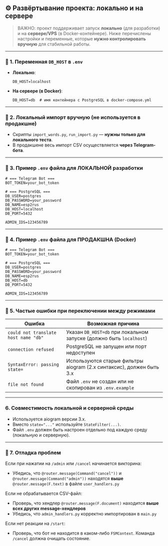 ## ⚙️ Развёртывание проекта: локально и на сервере

> ВАЖНО: проект поддерживает запуск **локально** (для разработки) и на **сервере/VPS** (в Docker-контейнере). Ниже перечислены настройки и переменные, которые **нужно контролировать вручную** для стабильной работы.

---

### 📍 1. Переменная `DB_HOST` в `.env`

- **Локально**:
  ```env
  DB_HOST=localhost
  ```

- **На сервере (в Docker)**:
  ```env
  DB_HOST=db  # имя контейнера с PostgreSQL в docker-compose.yml
  ```

---

### 📍 2. Локальный импорт вручную (не используется в продакшне)

- Скрипты `import_words.py`, `run_import.py` — **нужны только для локального теста**.
- В продакшене весь импорт CSV осуществляется **через Telegram-бота**.

---

### 📍 3. Пример `.env` файла для ЛОКАЛЬНОЙ разработки

```env
# === Telegram Bot ===
BOT_TOKEN=your_bot_token

# === PostgreSQL ===
DB_USER=postgres
DB_PASSWORD=your_password
DB_NAME=esp2rus
DB_HOST=localhost
DB_PORT=5432

ADMIN_IDS=123456789
```

---

### 📍 4. Пример `.env` файла для ПРОДАКШНА (Docker)

```env
# === Telegram Bot ===
BOT_TOKEN=your_bot_token

# === PostgreSQL ===
DB_USER=postgres
DB_PASSWORD=your_password
DB_NAME=esp2rus
DB_HOST=db
DB_PORT=5432

ADMIN_IDS=123456789
```

---

### 📍 5. Частые ошибки при переключении между режимами

| Ошибка | Возможная причина |
|--------|--------------------|
| `could not translate host name "db"` | Указан `DB_HOST=db` при локальном запуске (должно быть `localhost`) |
| `connection refused` | PostgreSQL не запущен или порт недоступен |
| `SyntaxError: passing state=` | Используются старые фильтры aiogram (2.x синтаксис), должен быть 3.x |
| `file not found` | Файл `.env` не создан или не скопирован из `.env.example` |

---

### 6. Совместимость локальной и серверной среды

- Используется aiogram версии 3.x.
- Вместо `state="..."` используйте `StateFilter(...)`.
- Файл `.env` должен быть настроен отдельно под каждую среду (локальную и серверную).

---

### 📍 7. Отладка проблем

Если при нажатии на `/admin` или `/cancel` начинается викторина:
- Убедись, что `@router.message(Command("cancel"))` и `@router.message(Command("admin"))` находятся **выше** `@router.message(F.text)` в файле `user_handlers.py`

Если не обрабатывается CSV-файл:
- Проверь, что хендлер `@router.message(F.document)` находится **выше всех других message-хендлеров**
- Убедись, что `admin_handlers.py` корректно импортирован в `main.py`

Если нет реакции на `/start`:
- Проверь, что бот не находится в каком-либо `FSMContext`. Команда `/cancel` должна очищать состояние.
